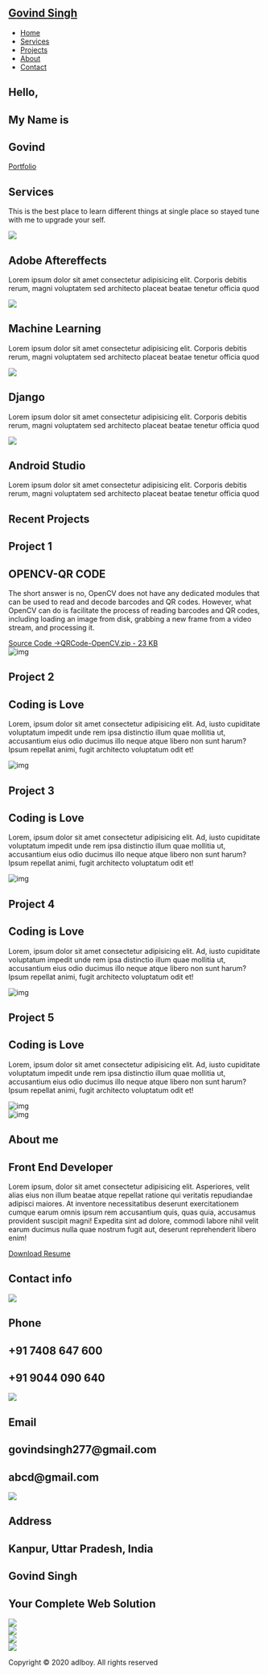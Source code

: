 <!DOCTYPE html>
<html lang="en">
<head>
  <meta charset="UTF-8">
  <meta name="viewport" content="width=device-width, initial-scale=1.0">
  <link rel="stylesheet" href="style.css">
</head>
<body>
  <!-- Header -->
  <section id="header">
    <div class="header container">
      <div class="nav-bar">
        <div class="brand">
          <a href="#hero"><h1><span>G</span>ovind <span>S</span>ingh</h1></a>
        </div>
        <div class="nav-list">
          <div class="hamburger"><div class="bar"></div></div>
          <ul>
            <li><a href="#hero" data-after="Home">Home</a></li>
            <li><a href="#services" data-after="Service">Services</a></li>
            <li><a href="#projects" data-after="Projects">Projects</a></li>
            <li><a href="#about" data-after="About">About</a></li>
            <li><a href="#contact" data-after="Contact">Contact</a></li>
          </ul>
        </div>
      </div>
    </div>
  </section>
  <!-- End Header -->


  <!-- Hero Section  -->
  <section id="hero">
    <div class="hero container">
      <div>
        <h1>Hello, <span></span></h1>
        <h1>My Name is <span></span></h1>
        <h1>Govind <span></span></h1>
        <a href="#projects" type="button" class="cta">Portfolio</a>
      </div>
    </div>
  </section>
  <!-- End Hero Section  -->

  <!-- Service Section -->
  <section id="services">
    <div class="services container">
      <div class="service-top">
        <h1 class="section-title">Serv<span>i</span>ces</h1>
        <p>This is the best place to learn different things at single place so stayed tune with me to upgrade your self.</p>
      </div>
      <div class="service-bottom">
        <div class="service-item">
          <div class="icon"><img src="C:\Users\Pinki\Desktop\one-page-website-html-css-project-for-practice-master\one-page-website-html-css-project-for-practice-master\img/alogo.png"/></div>
          <h2>Adobe Aftereffects</h2>
          <p>Lorem ipsum dolor sit amet consectetur adipisicing elit. Corporis debitis rerum, magni voluptatem sed architecto placeat beatae tenetur officia quod</p>
        </div>
        <div class="service-item">
          <div class="icon"><img src="C:\Users\Pinki\Desktop\one-page-website-html-css-project-for-practice-master\one-page-website-html-css-project-for-practice-master\img/mlogo.png"></div>
          <h2>Machine Learning</h2>
          <p>Lorem ipsum dolor sit amet consectetur adipisicing elit. Corporis debitis rerum, magni voluptatem sed architecto placeat beatae tenetur officia quod</p>
        </div>
        <div class="service-item">
          <div class="icon"><img src="C:\Users\Pinki\Desktop\one-page-website-html-css-project-for-practice-master\one-page-website-html-css-project-for-practice-master\img/dlogo.png"/></div>
          <h2>Django</h2>
          <p>Lorem ipsum dolor sit amet consectetur adipisicing elit. Corporis debitis rerum, magni voluptatem sed architecto placeat beatae tenetur officia quod</p>
        </div>
        <div class="service-item">
          <div class="icon"><img src="C:\Users\Pinki\Desktop\one-page-website-html-css-project-for-practice-master\one-page-website-html-css-project-for-practice-master\img/alogo.png"/></div>
          <h2>Android Studio</h2>
          <p>Lorem ipsum dolor sit amet consectetur adipisicing elit. Corporis debitis rerum, magni voluptatem sed architecto placeat beatae tenetur officia quod</p>
        </div>
      </div>
    </div>
  </section>
  <!-- End Service Section -->

  <!-- Projects Section -->
  <section id="projects">
    <div class="projects container">
      <div class="projects-header">
        <h1 class="section-title">Recent <span>Projects</span></h1>
      </div>
      <div class="all-projects">
        <div class="project-item">
          <div class="project-info">
            <h1>Project 1</h1>
            <h2>OPENCV-QR CODE</h2>
            <p>The short answer is no, OpenCV does not have any dedicated modules that can be used to read and decode barcodes and QR codes. However, what OpenCV can do is facilitate the process of reading barcodes and QR codes, including loading an image from disk, grabbing a new frame from a video stream, and processing it.</p><a href="https://usersdrive.com/6ygre8hpcsme.html" target=_blank>Source Code ->QRCode-OpenCV.zip - 23 KB</a>
          </div>
          <div class="project-img">
            <img src="http://www.signsnsuch.com/wp-content/uploads/2013/02/theo_qr_codes2.jpg" alt="img">
          </div>
        </div>
        <div class="project-item">
          <div class="project-info">
            <h1>Project 2</h1>
            <h2>Coding is Love</h2>
            <p>Lorem, ipsum dolor sit amet consectetur adipisicing elit. Ad, iusto cupiditate voluptatum impedit unde rem ipsa distinctio illum quae mollitia ut, accusantium eius odio ducimus illo neque atque libero non sunt harum? Ipsum repellat animi, fugit architecto voluptatum odit et!</p>
          </div>
          <div class="project-img">
            <img src="./img/img-1.png" alt="img">
          </div>
        </div>
        <div class="project-item">
          <div class="project-info">
            <h1>Project 3</h1>
            <h2>Coding is Love</h2>
            <p>Lorem, ipsum dolor sit amet consectetur adipisicing elit. Ad, iusto cupiditate voluptatum impedit unde rem ipsa distinctio illum quae mollitia ut, accusantium eius odio ducimus illo neque atque libero non sunt harum? Ipsum repellat animi, fugit architecto voluptatum odit et!</p>
          </div>
          <div class="project-img">
            <img src="./img/img-1.png" alt="img">
          </div>
        </div>
        <div class="project-item">
          <div class="project-info">
            <h1>Project 4</h1>
            <h2>Coding is Love</h2>
            <p>Lorem, ipsum dolor sit amet consectetur adipisicing elit. Ad, iusto cupiditate voluptatum impedit unde rem ipsa distinctio illum quae mollitia ut, accusantium eius odio ducimus illo neque atque libero non sunt harum? Ipsum repellat animi, fugit architecto voluptatum odit et!</p>
          </div>
          <div class="project-img">
            <img src="./img/img-1.png" alt="img">
          </div>
        </div>
        <div class="project-item">
          <div class="project-info">
            <h1>Project 5</h1>
            <h2>Coding is Love</h2>
            <p>Lorem, ipsum dolor sit amet consectetur adipisicing elit. Ad, iusto cupiditate voluptatum impedit unde rem ipsa distinctio illum quae mollitia ut, accusantium eius odio ducimus illo neque atque libero non sunt harum? Ipsum repellat animi, fugit architecto voluptatum odit et!</p>
          </div>
          <div class="project-img">
            <img src="./img/img-1.png" alt="img">
          </div>
        </div>
      </div>
    </div>
  </section>
  <!-- End Projects Section -->

  <!-- About Section -->
  <section id="about">
    <div class="about container">
      <div class="col-left">
        <div class="about-img">
          <img src="./img/img-2.jpg" alt="img">
        </div>
      </div>
      <div class="col-right">
        <h1 class="section-title">About <span>me</span></h1>
        <h2>Front End Developer</h2>
        <p>Lorem ipsum, dolor sit amet consectetur adipisicing elit. Asperiores, velit alias eius non illum beatae atque repellat ratione qui veritatis repudiandae adipisci maiores. At inventore necessitatibus deserunt exercitationem cumque earum omnis ipsum rem accusantium quis, quas quia, accusamus provident suscipit magni! Expedita sint ad dolore, commodi labore nihil velit earum ducimus nulla quae nostrum fugit aut, deserunt reprehenderit libero enim!</p>
        <a href="#" class="cta">Download Resume</a>
      </div>
    </div>
  </section>
  <!-- End About Section -->

  <!-- Contact Section -->
  <section id="contact">
    <div class="contact container">
      <div><h1 class="section-title">Contact <span>info</span></h1></div>
      <div class="contact-items">
        <div class="contact-item">
          <div class="icon"><img src="https://img.icons8.com/bubbles/100/000000/phone.png"/></div>
          <div class="contact-info">
            <h1>Phone</h1>
            <h2>+91 7408 647 600</h2>
            <h2>+91 9044 090 640</h2>
          </div>
        </div>
        <div class="contact-item">
          <div class="icon"><img src="https://img.icons8.com/bubbles/100/000000/new-post.png"/></div>
          <div class="contact-info">
            <h1>Email</h1>
            <h2>govindsingh277@gmail.com</h2>
            <h2>abcd@gmail.com</h2>
          </div>
        </div>
        <div class="contact-item">
          <div class="icon"><img src="https://img.icons8.com/bubbles/100/000000/map-marker.png"/></div>
          <div class="contact-info">
            <h1>Address</h1>
            <h2>Kanpur, Uttar Pradesh, India</h2>
          </div>
        </div>
      </div>
    </div>
  </section>
  <!-- End Contact Section -->

  <!-- Footer -->
  <section id="footer">
    <div class="footer container">
      <div class="brand"><h1><span>G</span>ovind <span>S</span>ingh</h1></div>
      <h2>Your Complete Web Solution</h2>
      <div class="social-icon">
        <div class="social-item">
          <a href="#"><img src="https://img.icons8.com/bubbles/100/000000/facebook-new.png"/></a>
        </div>
        <div class="social-item">
          <a href="#"><img src="https://img.icons8.com/bubbles/100/000000/instagram-new.png"/></a>
        </div>
        <div class="social-item">
          <a href="#"><img src="https://img.icons8.com/bubbles/100/000000/twitter.png"/></a>
        </div>
        <div class="social-item">
          <a href="#"><img src="https://img.icons8.com/bubbles/100/000000/behance.png"/></a>
        </div>
      </div>
      <p>Copyright © 2020 adIboy. All rights reserved</p>
    </div>
  </section>
  <!-- End Footer -->
  <script src="./app.js"></script>
</body>
</html>
